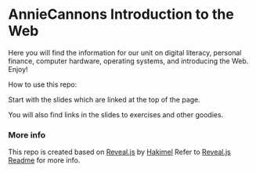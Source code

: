 # AnnieCannons Introduction to the Web

Here you will find the information for our unit on digital literacy, personal finance, computer hardware, operating systems, and introducing the Web. Enjoy!

How to use this repo:

Start with the slides which are linked at the top of the page.

You will also find links in the slides to exercises and other goodies.

  
  ### More info
  
  This repo is created based on [Reveal.js](https://github.com/hakimel/reveal.js) by [Hakimel](https://github.com/hakimel)
  Refer to [Reveal.js Readme](https://github.com/hakimel/reveal.js#revealjs-) for more info. 
  
  
  
  
  
